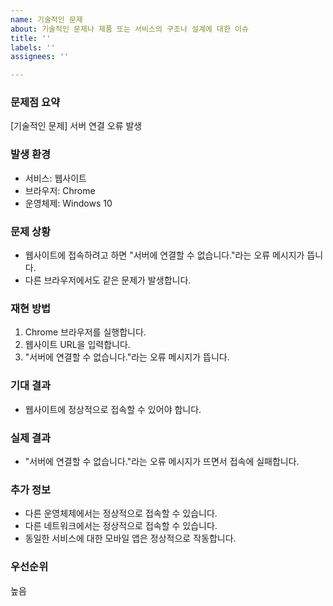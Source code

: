 ```yaml
---
name: 기술적인 문제
about: 기술적인 문제나 제품 또는 서비스의 구조나 설계에 대한 이슈
title: ''
labels: ''
assignees: ''

---
```


### 문제점 요약

[기술적인 문제] 서버 연결 오류 발생

### 발생 환경

- 서비스: 웹사이트
- 브라우저: Chrome
- 운영체제: Windows 10

### 문제 상황

- 웹사이트에 접속하려고 하면 "서버에 연결할 수 없습니다."라는 오류 메시지가 뜹니다.
- 다른 브라우저에서도 같은 문제가 발생합니다.

### 재현 방법

1. Chrome 브라우저를 실행합니다.
2. 웹사이트 URL을 입력합니다.
3. "서버에 연결할 수 없습니다."라는 오류 메시지가 뜹니다.

### 기대 결과

- 웹사이트에 정상적으로 접속할 수 있어야 합니다.

### 실제 결과

- "서버에 연결할 수 없습니다."라는 오류 메시지가 뜨면서 접속에 실패합니다.

### 추가 정보

- 다른 운영체제에서는 정상적으로 접속할 수 있습니다.
- 다른 네트워크에서는 정상적으로 접속할 수 있습니다.
- 동일한 서비스에 대한 모바일 앱은 정상적으로 작동합니다.

### 우선순위

높음
